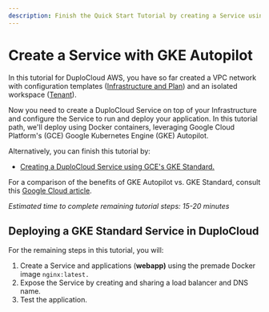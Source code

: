 ```yaml
---
description: Finish the Quick Start Tutorial by creating a Service using GKE Autopilot
---
```


# Create a Service with GKE Autopilot

In this tutorial for DuploCloud AWS, you have so far created a VPC network with configuration templates ([Infrastructure and Plan](../step-1-infrastructure.md)) and an isolated workspace ([Tenant](../step-2-tenant.md)).

Now you need to create a DuploCloud Service on top of your Infrastructure and configure the Service to run and deploy your application. In this tutorial path, we'll deploy using Docker containers, leveraging Google Cloud Platform's (GCE) Google Kubernetes Engine (GKE) Autopilot.

Alternatively, you can finish this tutorial by:

* [Creating a DuploCloud Service using GCE's GKE S](../../use-cases/disaster-recovery/creating-gke-standard-service.md)[tandard. ](../../use-cases/disaster-recovery/creating-gke-standard-service.md)

For a comparison of the benefits of GKE Autopilot vs. GKE Standard, consult this [Google Cloud article](https://cloud.google.com/kubernetes-engine/docs/resources/autopilot-standard-feature-comparison).

_Estimated time to complete remaining tutorial steps: 15-20 minutes_

## Deploying a GKE Standard Service in DuploCloud

For the remaining steps in this tutorial, you will:&#x20;

1. Create a Service and applications (**webapp)** using the premade Docker image `nginx:latest.`
2. Expose the Service by creating and sharing a load balancer and DNS name.&#x20;
3. Test the application.
